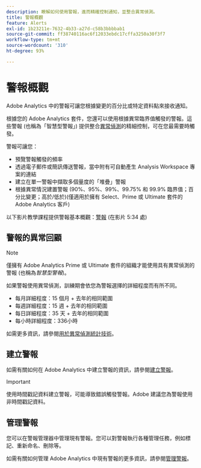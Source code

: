 ```yaml
---
description: 瞭解如何使用警報，進而精確控制通知，並整合異常偵測。
title: 警報概觀
feature: Alerts
exl-id: 1b23211e-7632-4b33-a27d-c58b3bbbbab1
source-git-commit: ff38740116ac6f12033ebdc17cffa3250a30f3f7
workflow-type: tm+mt
source-wordcount: '310'
ht-degree: 93%

---
```


# 警報概觀

Adobe Analytics 中的警報可讓您根據變更的百分比或特定資料點來接收通知。

根據您的 Adobe Analytics 套件，您還可以使用根據異常臨界值觸發的警報。這些警報 (也稱為「智慧型警報」) 提供整合[異常偵測](/help/analyze/analysis-workspace/c-anomaly-detection/anomaly-detection.md)的精細控制，可在您最需要時觸發。

警報可讓您：

* 預覽警報觸發的頻率
* 透過電子郵件或簡訊傳送警報，當中附有可自動產生 Analysis Workspace 專案的連結
* 建立在單一警報中擷取多個量度的「堆疊」警報
* 根據異常情況建置警報 (90%、95%、99%、99.75% 和 99.9% 臨界值；百分比變更；高於/低於)(僅適用於擁有 Select、Prime 或 Ultimate 套件的 Adobe Analytics 客戶)

以下影片教學課程提供警報基本概觀：[警報](https://experienceleague.adobe.com/docs/analytics-learn/tutorials/data-science/intelligent-alerts.html?lang=zh-Hant) (在影片 5:34 處)

## 警報的異常回顧

>[!NOTE]
>
>僅擁有 Adobe Analytics Prime 或 Ultimate 套件的組織才能使用具有異常偵測的警報 (也稱為&#x200B;_智慧型警報_)。

如果警報使用異常偵測，訓練期會依您為警報選擇的詳細程度而有所不同。

* 每月詳細程度：15 個月 + 去年的相同範圍
* 每週詳細程度：15 週 + 去年的相同範圍
* 每日詳細程度：35 天 + 去年的相同範圍
* 每小時詳細程度：336小時

如需更多資訊，請參閱[用於異常偵測統計技術](/help/analyze/analysis-workspace/c-anomaly-detection/statistics-anomaly-detection.md)。

## 建立警報

如需有關如何在 Adobe Analytics 中建立警報的資訊，請參閱[建立警報](/help/components/c-alerts/alert-builder.md)。

>[!IMPORTANT]
>
>使用時間戳記資料建立警報，可能導致錯誤觸發警報。Adobe 建議您為警報使用非時間戳記資料。

## 管理警報

您可以在警報管理器中管理現有警報。您可以對警報執行各種管理任務，例如標記、重新命名、刪除等。

如需有關如何管理 Adobe Analytics 中現有警報的更多資訊，請參閱[管理警報](/help/components/c-alerts/alert-manager.md)。
